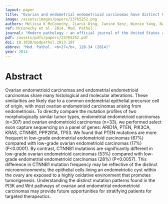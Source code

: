 ```yaml
---
layout: paper
title: "Ovarian and endometrial endometrioid carcinomas have distinct CTNNB1 and PTEN mutation profiles."
image: /assets/images/papers/23765252.png
authors: Melissa K McConechy, Jiarui Ding, Janine Senz, Winnie Yang, Nataliya Melnyk, Alicia A Tone, Leah M Prentice, Kimberly C Wiegand, Jessica N McAlpine, Sohrab P Shah, Cheng-Han Lee, Paul J Goodfellow, C Blake Gilks, David G Huntsman
ref: McConechy et al. 2014. Mod. Pathol..
journal: "Modern pathology : an official journal of the United States and Canadian Academy of Pathology, Inc <b>27</b>, 128-34 (2014)"
pdf: /assets/pdfs/papers/23765252.pdf
doi: 10.1038/modpathol.2013.107
abbrev: "Mod. Pathol. <b>27</b>, 128-34 (2014)"
year: 2014
---
```


<div data-badge-popover="right" data-badge-type="medium-donut" data-doi="10.1038/modpathol.2013.107" data-hide-no-mentions="true" class="altmetric-embed"></div>

# Abstract

Ovarian endometrioid carcinomas and endometrial endometrioid carcinomas share many histological and molecular alterations. These similarities are likely due to a common endometrial epithelial precursor cell of origin, with most ovarian endometrioid carcinomas arising from endometriosis. To directly compare the mutation profiles of two morphologically similar tumor types, endometrial endometrioid carcinomas (n=307) and ovarian endometrioid carcinomas (n=33), we performed select exon capture sequencing on a panel of genes: ARID1A, PTEN, PIK3CA, KRAS, CTNNB1, PPP2R1A, TP53. We found that PTEN mutations are more frequent in low-grade endometrial endometrioid carcinomas (67%) compared with low-grade ovarian endometrioid carcinomas (17%) (P<0.0001). By contrast, CTNNB1 mutations are significantly different in low-grade ovarian endometrioid carcinomas (53%) compared with low-grade endometrial endometrioid carcinomas (28%) (P<0.0057). This difference in CTNNB1 mutation frequency may be reflective of the distinct microenvironments; the epithelial cells lining an endometriotic cyst within the ovary are exposed to a highly oxidative environment that promotes tumorigenesis. Understanding the distinct mutation patterns found in the PI3K and Wnt pathways of ovarian and endometrial endometrioid carcinomas may provide future opportunities for stratifying patients for targeted therapeutics.

